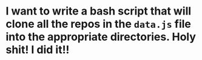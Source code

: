 # I want to write a bash script that will clone all the repos in the `data.js` file into the appropriate directories. Holy shit! I did it!!